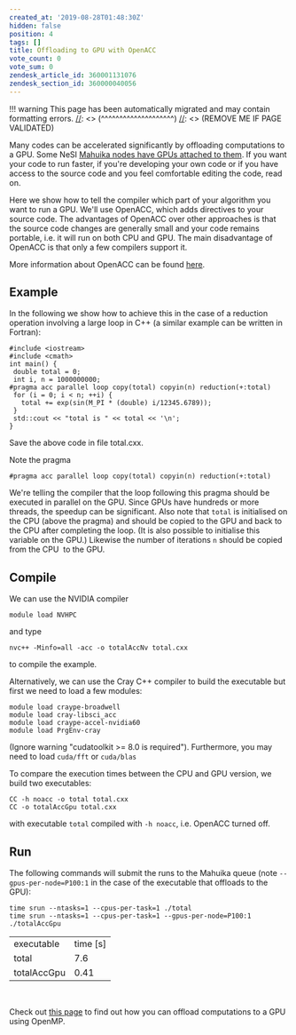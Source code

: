 ```yaml
---
created_at: '2019-08-28T01:48:30Z'
hidden: false
position: 4
tags: []
title: Offloading to GPU with OpenACC
vote_count: 0
vote_sum: 0
zendesk_article_id: 360001131076
zendesk_section_id: 360000040056
---
```




[//]: <> (REMOVE ME IF PAGE VALIDATED)
[//]: <> (vvvvvvvvvvvvvvvvvvvv)
!!! warning
    This page has been automatically migrated and may contain formatting errors.
[//]: <> (^^^^^^^^^^^^^^^^^^^^)
[//]: <> (REMOVE ME IF PAGE VALIDATED)

Many codes can be accelerated significantly by offloading computations
to a GPU. Some NeSI [Mahuika nodes have GPUs attached to
them](https://support.nesi.org.nz/hc/en-gb/articles/360001471955-GPU-use-on-NeSI).
If you want your code to run faster, if you're developing your own code
or if you have access to the source code and you feel comfortable
editing the code, read on.

Here we show how to tell the compiler which part of your algorithm you
want to run a GPU. We'll use OpenACC, which adds directives to your
source code. The advantages of OpenACC over other approaches is that the
source code changes are generally small and your code remains portable,
i.e. it will run on both CPU and GPU. The main disadvantage of OpenACC
is that only a few compilers support it. 

More information about OpenACC can be found
[here](http://www.icl.utk.edu/~luszczek/teaching/courses/fall2016/cosc462/pdf/OpenACC_Fundamentals.pdf).

## Example

In the following we show how to achieve this in the case of a reduction
operation involving a large loop in C++ (a similar example can be
written in Fortran):

``` sl
#include <iostream>
#include <cmath>
int main() {
 double total = 0;
 int i, n = 1000000000;
#pragma acc parallel loop copy(total) copyin(n) reduction(+:total)
 for (i = 0; i < n; ++i) {
   total += exp(sin(M_PI * (double) i/12345.6789));
 }
 std::cout << "total is " << total << '\n';
}
```

Save the above code in file total.cxx.

Note the pragma

``` sl
#pragma acc parallel loop copy(total) copyin(n) reduction(+:total)
```

We're telling the compiler that the loop following this pragma should be
executed in parallel on the GPU. Since GPUs have hundreds or more
threads, the speedup can be significant. Also note that `total` is
initialised on the CPU (above the pragma) and should be copied to the
GPU and back to the CPU after completing the loop. (It is also possible
to initialise this variable on the GPU.) Likewise the number of
iterations `n` should be copied from the CPU  to the GPU. 

## Compile

We can use the NVIDIA compiler

`module load NVHPC`

and type

`nvc++ -Minfo=all -acc -o totalAccNv total.cxx`

to compile the example.

Alternatively, we can use the Cray C++ compiler to build the executable
but first we need to load a few modules:

``` sl
module load craype-broadwell
module load cray-libsci_acc 
module load craype-accel-nvidia60 
module load PrgEnv-cray
```

(Ignore warning "cudatoolkit &gt;= 8.0 is required"). Furthermore, you
may need to load `cuda/fft` or `cuda/blas`  

To compare the execution times between the CPU and GPU version, we build
two executables:

``` sl
CC -h noacc -o total total.cxx
CC -o totalAccGpu total.cxx
```

with executable `total` compiled with `-h noacc`, i.e. OpenACC turned
off.

## Run

The following commands will submit the runs to the Mahuika queue (note
`--gpus-per-node=P100:1` in the case of the executable that offloads to
the GPU):

``` sl
time srun --ntasks=1 --cpus-per-task=1 ./total
time srun --ntasks=1 --cpus-per-task=1 --gpus-per-node=P100:1 ./totalAccGpu
```

|             |            |
|-------------|------------|
| executable  | time \[s\] |
| total       | 7.6        |
| totalAccGpu | 0.41       |

 

Check out [this
page](https://support.nesi.org.nz/hc/en-gb/articles/360001127856-Offloading-to-GPU-with-OpenMP-)
to find out how you can offload computations to a GPU using OpenMP.
